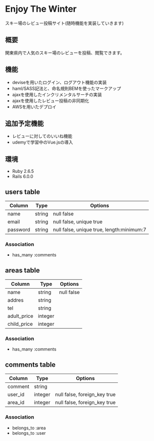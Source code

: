 # Enjoy The Winter
スキー場のレビュー投稿サイト(随時機能を実装していきます)

## 概要
関東県内で人気のスキー場のレビューを投稿、閲覧できます。


## 機能
- deviseを用いたログイン、ログアウト機能の実装
- haml/SASS記法と、命名規則BEMを使ったマークアップ
- ajaxを使用したインクリメンタルサーチの実装
- ajaxを使用したレビュー投稿の非同期化
- AWSを用いたデプロイ

## 追加予定機能
- レビューに対してのいいね機能
- udemyで学習中のVue.jsの導入

## 環境
- Ruby 2.6.5
- Rails 6.0.0




## users table
|Column|Type|Options|
|------|----|-------|
|name|string|null false|
|email|string|null false, unique true|
|password|string|null false, unique true, length:minimum:7|

### Association
- has_many :comments

## areas table
|Column|Type|Options|
|------|----|-------|
|name|string|null false|
|addres|string|
|tel|string|
|adult_price|integer|
|child_price|integer|


### Association
- has_many :comments

## comments table
|Column|Type|Options|
|------|----|-------|
|comment|string|
|user_id|integer|null false, foreign_key true|
|area_id|integer|null false, foreign_key true|

### Association
- belongs_to :area
- belongs_to :user